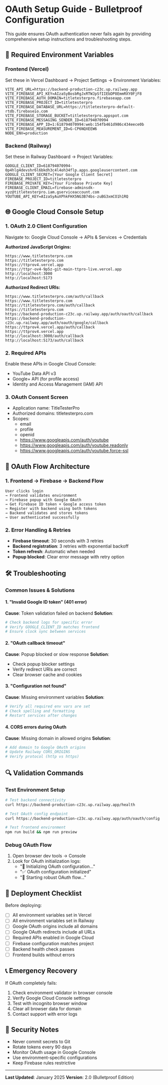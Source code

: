 # OAuth Setup Guide - Bulletproof Configuration

This guide ensures OAuth authentication never fails again by providing comprehensive setup instructions and troubleshooting steps.

## 🔧 Required Environment Variables

### Frontend (Vercel)
Set these in Vercel Dashboard → Project Settings → Environment Variables:

```env
VITE_API_URL=https://backend-production-c23c.up.railway.app
VITE_FIREBASE_API_KEY=AIzaSyBosbRgJxRTWJpSfIIEbDP8EmmRXY0FjF8
VITE_FIREBASE_AUTH_DOMAIN=titletesterpro.firebaseapp.com
VITE_FIREBASE_PROJECT_ID=titletesterpro
VITE_FIREBASE_DATABASE_URL=https://titletesterpro-default-rtdb.firebaseio.com
VITE_FIREBASE_STORAGE_BUCKET=titletesterpro.appspot.com
VITE_FIREBASE_MESSAGING_SENDER_ID=618794070994
VITE_FIREBASE_APP_ID=1:618794070994:web:154fb461d986c434eece0b
VITE_FIREBASE_MEASUREMENT_ID=G-CP6NQXEEW6
NODE_ENV=production
```

### Backend (Railway)
Set these in Railway Dashboard → Project Variables:

```env
GOOGLE_CLIENT_ID=618794070994-0p4hlg4devshr6l6bkdh3c4l4oh34flp.apps.googleusercontent.com
GOOGLE_CLIENT_SECRET=[Your Google Client Secret]
FIREBASE_PROJECT_ID=titletesterpro
FIREBASE_PRIVATE_KEY=[Your Firebase Private Key]
FIREBASE_CLIENT_EMAIL=firebase-adminsdk-xyz@titletesterpro.iam.gserviceaccount.com
YOUTUBE_API_KEY=AIzaSyAuXPhkFHX5NG3B74bs-zuBG3xmCO1h1RQ
```

## 🌐 Google Cloud Console Setup

### 1. OAuth 2.0 Client Configuration
Navigate to: Google Cloud Console → APIs & Services → Credentials

**Authorized JavaScript Origins:**
```
https://www.titletesterpro.com
https://titletesterpro.com
https://ttprov4.vercel.app
https://ttpr-ov4-9p5z-git-main-ttpro-live.vercel.app
http://localhost:3000
http://localhost:5173
```

**Authorized Redirect URIs:**
```
https://www.titletesterpro.com/auth/callback
https://www.titletesterpro.com
https://titletesterpro.com/auth/callback
https://titletesterpro.com
https://backend-production-c23c.up.railway.app/auth/oauth/callback
https://backend-production-c23c.up.railway.app/auth/oauth/google/callback
https://ttprov4.vercel.app/auth/callback
https://ttprov4.vercel.app
http://localhost:3000/auth/callback
http://localhost:5173/auth/callback
```

### 2. Required APIs
Enable these APIs in Google Cloud Console:
- YouTube Data API v3
- Google+ API (for profile access)
- Identity and Access Management (IAM) API

### 3. OAuth Consent Screen
- Application name: TitleTesterPro
- Authorized domains: titletesterpro.com
- Scopes:
  - email
  - profile
  - openid
  - https://www.googleapis.com/auth/youtube
  - https://www.googleapis.com/auth/youtube.readonly
  - https://www.googleapis.com/auth/youtube.force-ssl

## 🔄 OAuth Flow Architecture

### 1. Frontend → Firebase → Backend Flow
```
User clicks login
→ Frontend validates environment
→ Firebase popup with Google OAuth
→ Get Firebase ID token + Google access token
→ Register with backend using both tokens
→ Backend validates and stores tokens
→ User authenticated successfully
```

### 2. Error Handling & Retries
- **Firebase timeout**: 30 seconds with 3 retries
- **Backend registration**: 3 retries with exponential backoff
- **Token refresh**: Automatic when needed
- **Popup blocked**: Clear error message with retry option

## 🛠️ Troubleshooting

### Common Issues & Solutions

#### 1. "Invalid Google ID token" (401 error)
**Cause**: Token validation failed on backend
**Solution**:
```bash
# Check backend logs for specific error
# Verify GOOGLE_CLIENT_ID matches frontend
# Ensure clock sync between services
```

#### 2. "OAuth callback timeout"
**Cause**: Popup blocked or slow response
**Solution**:
- Check popup blocker settings
- Verify redirect URIs are correct
- Clear browser cache and cookies

#### 3. "Configuration not found"
**Cause**: Missing environment variables
**Solution**:
```bash
# Verify all required env vars are set
# Check spelling and formatting
# Restart services after changes
```

#### 4. CORS errors during OAuth
**Cause**: Missing domain in allowed origins
**Solution**:
```bash
# Add domain to Google OAuth origins
# Update Railway CORS_ORIGINS
# Verify protocol (http vs https)
```

## 🔍 Validation Commands

### Test Environment Setup
```bash
# Test backend connectivity
curl https://backend-production-c23c.up.railway.app/health

# Test OAuth config endpoint
curl https://backend-production-c23c.up.railway.app/auth/oauth/config

# Test frontend environment
npm run build && npm run preview
```

### Debug OAuth Flow
1. Open browser dev tools → Console
2. Look for OAuth initialization logs:
   - "🔧 Initializing OAuth configuration..."
   - "✅ OAuth configuration initialized"
   - "🚀 Starting robust OAuth flow..."

## 🚀 Deployment Checklist

Before deploying:
- [ ] All environment variables set in Vercel
- [ ] All environment variables set in Railway  
- [ ] Google OAuth origins include all domains
- [ ] Google OAuth redirects include all URLs
- [ ] Required APIs enabled in Google Cloud
- [ ] Firebase configuration matches project
- [ ] Backend health check passes
- [ ] Frontend builds without errors

## 📞 Emergency Recovery

If OAuth completely fails:
1. Check environment validator in browser console
2. Verify Google Cloud Console settings
3. Test with incognito browser window
4. Clear all browser data for domain
5. Contact support with error logs

## 🔐 Security Notes

- Never commit secrets to Git
- Rotate tokens every 90 days
- Monitor OAuth usage in Google Console
- Use environment-specific configurations
- Keep Firebase rules restrictive

---

**Last Updated**: January 2025
**Version**: 2.0 (Bulletproof Edition)
